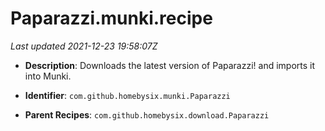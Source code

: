 # Paparazzi.munki.recipe

_Last updated 2021-12-23 19:58:07Z_

- **Description**: Downloads the latest version of Paparazzi! and imports it into Munki.

- **Identifier**: `com.github.homebysix.munki.Paparazzi`

- **Parent Recipes**: `com.github.homebysix.download.Paparazzi`